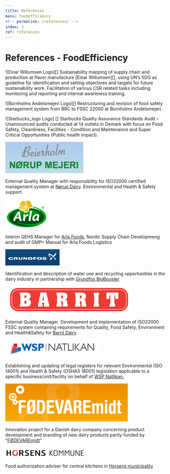```yaml
---
title: References
menu: foodefficiency
<!-- permalink: /references/ -->
index: 3
ref: references
---
```


# References - FoodEfficiency

![Einar Willumsen Logo][]
Sustainability mapping of supply chain and production at flavor manufacture [Einar Willumsen][], using UN’s SDG as guideline for identification and setting objectives and targets for future sustainability work.  Facilitation of various CSR related tasks including monitoring and reporting and internal awareness training. 

![Bornholms Andelsmejeri Logo][]
Restructuring and revision of food safety management system from BRC to FSSC 22000 at Bornholms Andelsmejeri. 

![Starbucks_logo Logo] []
Starbucks Quality Assurance Standards Audit – Unannounced audits conducted at 14 outlets in Demark with focus on Food Safety, Cleanliness, Facilities - Condition and Maintenance and Super Critical Opportunities (Public health impact).

![Beierholm Nørup Dairy Logo][1]

External Quality Manager with responsibility for ISO22000 certified management system at [Nørup Dairy][2]. Environmental and Health & Safety support. 

![Arla Foods Logo][3]

Interim QEHS Manager for [Arla Foods][4], Nordic Supply Chain
Developmeng and audit of GMP+ Manual for Arla Foods Logistics

![Grundfos Logo][5]

Identification and description of water use and recycling opportunities in the dairy industry in partnership with [Grundfos BioBooster][6]

![Barrit Dairy Logo][7]

External Quality Manager. Development and implementation of ISO22000 FSSC system containing requirements for Quality, Food Safety, Environment and Health&Safety for [Barrit Dairy][8] 

![WSP Natlikan Logo][9]

Establishing and updating of legal registers for relevant Environmental (ISO 14001) and Health & Safety (OSHAS 18001) legislation applicable to a specific business/unit/facility on behalf of [WSP Natlikan.][10]

![FODEVAREmidt Logo][11]

Innovation project for a Danish dairy company concerning product development and branding of new dairy products partly funded by "[FØDEVAREmidt][12]"

![Horsens Kommune Logo][13]

Food authorization adviser for central kitchens in [Horsens municipality][14]

[1]: /assets/images/logo/Beierholm.png#thumbnail "Beierholm Nørup Dairy Logo"
[2]: http://www.noerup-mejeri.dk/ "http://www.noerup-mejeri.dk/"
[3]: /assets/images/logo/Arla.png#thumbnail "Arla Foods Logo"
[4]: http://www.arlafoods.dk/ "http://www.arlafoods.dk/"
[5]: /assets/images/logo/Grundfos.png#thumbnail "Grundfos Logo"
[6]: http://www.grundfos-biobooster.com/#business "http://www.grundfos-biobooster.com/#business"
[7]: /assets/images/logo/Barrit.png#thumbnail "Barrit Logo"
[8]: http://www.barritmejeri.dk/ "http://www.barritmejeri.dk/"
[9]: /assets/images/logo/WSP-Natlikan.png#thumbnail "Wsp Natlikan Logo"
[10]: http://www.natlikan.com/index.php?option=com_content&view=article&id=70&Itemid=2 "http://www.natlikan.com/index.php?option=com_content&view=article&id=70&Itemid=2"
[11]: /assets/images/logo/FODEVAREmidt.png#thumbnail "FODEVAREmidt Logo"
[12]: http://www.foedevaremidt.dk/default.png#thumbnail "http://www.foedevaremidt.dk/default.asp"
[13]: /assets/images/logo/Horsens-Kom.png#thumbnail "Horsens Kommune Logo"
[14]: https://horsens.dk "https://horsens.dk"
